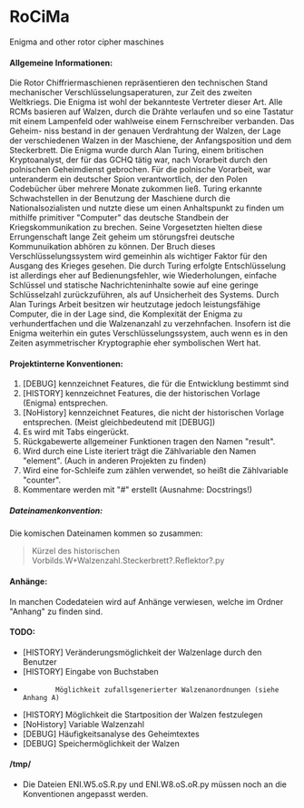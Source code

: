 RoCiMa
======

Enigma and other rotor cipher maschines

#### Allgemeine Informationen:
Die Rotor Chiffriermaschienen repräsentieren den technischen Stand mechanischer Verschlüsselungsaperaturen, zur Zeit
des zweiten Weltkriegs. Die Enigma ist wohl der bekannteste Vertreter dieser Art. Alle RCMs basieren auf Walzen, durch
die Drähte verlaufen und so eine Tastatur mit einem Lampenfeld oder wahlweise einem Fernschreiber verbanden. Das Geheim-
niss bestand in der genauen Verdrahtung der Walzen, der Lage der verschiedenen Walzen in der Maschiene, der Anfangsposition
und dem Steckerbrett. Die Enigma wurde durch Alan Turing, einem britischen Kryptoanalyst, der für das GCHQ tätig war, nach
Vorarbeit durch den polnischen Geheimdienst gebrochen. Für die polnische Vorarbeit, war unteranderm ein deutscher Spion
verantwortlich, der den Polen Codebücher über mehrere Monate zukommen ließ. Turing erkannte Schwachstellen in der Benutzung
der Maschiene durch die Nationalsozialisten und nutzte diese um einen Anhaltspunkt zu finden um mithilfe primitiver
"Computer" das deutsche Standbein der Kriegskommunikation zu brechen. Seine Vorgesetzten hielten diese Errungenschaft lange
Zeit geheim um störungsfrei deutsche Kommunuikation abhören zu können. Der Bruch dieses Verschlüsselungssystem wird gemeinhin
als wichtiger Faktor für den Ausgang des Krieges gesehen. Die durch Turing erfolgte Entschlüsselung ist allerdings eher auf
Bedienungsfehler, wie Wiederholungen, einfache Schlüssel und statische Nachrichteninhalte sowie auf eine geringe Schlüsselzahl
zurückzuführen, als auf Unsicherheit des Systems. Durch Alan Turings Arbeit besitzen wir heutzutage jedoch leistungsfähige
Computer, die in der Lage sind, die Komplexität der Enigma zu verhundertfachen und die Walzenanzahl zu verzehnfachen.
Insofern ist die Enigma weiterhin ein gutes Verschlüsselungssystem, auch wenn es in den Zeiten asymmetrischer Kryptographie
eher symbolischen Wert hat.

#### Projektinterne Konventionen:
1. [DEBUG] kennzeichnet Features, die für die Entwicklung bestimmt sind
2. [HISTORY] kennzeichnet Features, die der historischen Vorlage (Enigma) entsprechen.
3. [NoHistory] kennzeichnet Features, die nicht der historischen Vorlage entsprechen.
   (Meist gleichbedeutend mit [DEBUG])
4. Es wird mit Tabs eingerückt.
5. Rückgabewerte allgemeiner Funktionen tragen den Namen "result".
6. Wird durch eine Liste iteriert trägt die Zählvariable den Namen "element".
   (Auch in anderen Projekten zu finden)
7. Wird eine for-Schleife zum zählen verwendet, so heißt die Zählvariable "counter".
8. Kommentare werden mit "#" erstellt (Ausnahme: Docstrings!)

##### Dateinamenkonvention:
Die komischen Dateinamen kommen so zusammen:

> Kürzel des historischen Vorbilds.W+Walzenzahl.Steckerbrett?.Reflektor?.py 

#### Anhänge:
In manchen Codedateien wird auf Anhänge verwiesen, welche im Ordner "Anhang" zu finden sind.

#### TODO:
* [HISTORY]   Veränderungsmöglichkeit der Walzenlage durch den Benutzer 
* [HISTORY]   Eingabe von Buchstaben
*             Möglichkeit zufallsgenerierter Walzenanordnungen (siehe Anhang A)
* [HISTORY]   Möglichkeit die Startposition der Walzen festzulegen
* [NoHistory] Variable Walzenzahl
* [DEBUG]     Häufigkeitsanalyse des Geheimtextes
* [DEBUG]     Speichermöglichkeit der Walzen

#### /tmp/
* Die Dateien ENI.W5.oS.R.py und ENI.W8.oS.oR.py müssen noch an die Konventionen angepasst werden.


